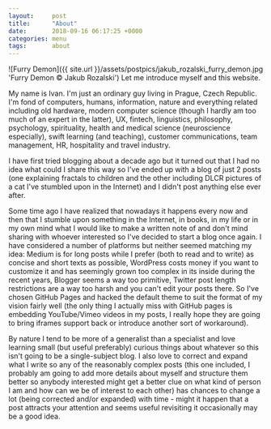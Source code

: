 ```yaml
---
layout:     post
title:      "About"
date:       2018-09-16 06:17:25 +0000
categories: menu
tags:       about
---
```


![Furry Demon]({{ site.url }}/assets/postpics/jakub_rozalski_furry_demon.jpg 'Furry Demon © Jakub Rozalski')
Let me introduce myself and this website.

My name is Ivan. I'm just an ordinary guy living in Prague, Czech Republic. I'm fond of computers, humans, information, nature and everything related including old hardware, modern computer science (though I hardly am too much of an expert in the latter), UX, fintech, linguistics, philosophy, psychology, spirituality, health and medical science (neuroscience especially), swift learning (and teaching), customer communications, team management, HR, hospitality and travel industry.

I have first tried blogging about a decade ago but it turned out that I had no idea what could I share this way so I've ended up with a blog of just 2 posts (one explaining fractals to children and the other including DLCR pictures of a cat I've stumbled upon in the Internet) and I didn't post anything else ever after.

Some time ago I have realized that nowadays it happens every now and then that I stumble upon something in the Internet, in books, in my life or in my own mind what I would like to make a written note of and don't mind sharing with whoever interested so I've decided to start a blog once again. I have considered a number of platforms but neither seemed matching my idea: Medium is for long posts while I prefer (both to read and to write) as concise and short texts as possible, WordPress costs money if you want to customize it and has seemingly grown too complex in its inside during the recent years, Blogger seems a way too primitive, Twitter post length restrictions are a way too harsh and you can't edit your posts there. So I've chosen GitHub Pages and hacked the default theme to suit the format of my vision fairly well (the only thing I actually miss with GitHub pages is embedding YouTube/Vimeo videos in my posts, I really hope they are going to bring iframes support back or introduce another sort of workaround).

By nature I tend to be more of a generalist than a specialist and love learning small (but useful preferably) curious things about whatever so this isn't going to be a single-subject blog. I also love to correct and expand what I write so any of the reasonably complex posts (this one included, I probably am going to add more details about myself and structure them better so anybody interested might get a better clue on what kind of person I am and how can we be of interest to each other) has chances to change a lot (being corrected and/or expanded) with time - might it happen that a post attracts your attention and seems useful revisiting it occasionally may be a good idea.
